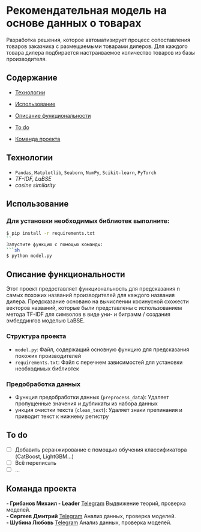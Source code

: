 # Рекомендательная модель на основе данных о товарах
Разработка решения, которое автоматизирует процесс сопоставления товаров заказчика с размещаемыми товарами дилеров.
Для каждого товара дилера подбирается настраиваемое количество товаров из базы производителя.

## Содержание
- [Технологии](#технологии)
- [Использование](#использование)
- [Описание функциональности](#описание-функциональности)

- [To do](#to-do)
- [Команда проекта](#команда-проекта)

## Технологии
- `Pandas`, `Matplotlib`, `Seaborn`, `NumPy`, `Scikit-learn`, `PyTorch`
-  *TF-IDF, LaBSE*
-  *cosine similarity*

## Использование
### Для установки необходимых библиотек выполните:
```sh
$ pip install -r requirements.txt
``
Запустите функцию с помощью команды:
```sh
$ python model.py
```

## Описание функциональности
Этот проект предоставляет функциональность для предсказания n самых похожих названий производителей для каждого названия дилера. Предсказание основано на вычислении косинусной схожести векторов названий, которые были представлены с использованием метода TF-IDF для символов в виде уни- и биграмм / создания эмбеддингов моделью LaBSE.
### Структура проекта
- `model.py`: Файл, содержащий основную функцию для предсказания похожих производителей
- `requirements.txt`: Файл с перечнем зависимостей для установки необходимых библиотек
### Предобработка данных
- Функция предобработки данных (`preprocess_data`): Удаляет пропущенные значения и дубликаты из набора данных
- ункция очистки текста (`clean_text`): Удаляет знаки препинания и приводит текст к нижнему регистру


## To do
- [ ] Добавить реранжирование с помощью обучения классификатора (CatBoost, LightGBM...)
- [ ] Всё переписать
- [ ] ...

## Команда проекта
**- Грибанов Михаил - Leader** [Telegram](https://t.me/gribanov_m) Выдвижение теорий, проверка моделей.     
**- Сергеев Дмитрий**   [Telegram](https://t.me/SDI84) Анализ данных, проверка моделей.  
**- Шубина Любовь** [Telegram](https://t.me/luybashu) Анализ данных, проверка моделей.
